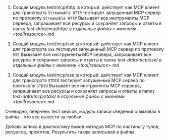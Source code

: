 1) Создай модуль test/mcp/http.js который:
   действует как MCP клиент для транспорта `Streamable HTTP`
   тестирует запущенный MCP сервер по протоколу `Streamable HTTP`
   Вызывает все инструменты MCP сервера, запрашивает все ресурсы 
   и сохраняет запросы и ответы в папку _test-data/mcp/http/
   в отдельные файлы с именами <tool|resource>_<toolOrResourceName>.md

2) Создай модуль test/mcp/sse.js который:
   действует как MCP клиент для транспорта `SSE`
   тестирует запущенный MCP сервер по протоколу `SSE`
   Вызывает все инструменты MCP сервера, запрашивает все ресурсы
   и сохраняет запросы и ответы в папку _test-data/mcp/sse/
   в отдельные файлы с именами <tool|resource>_<toolOrResourceName>.md


3) Создай модуль test/mcp/sse.js который:
   действует как MCP клиент для транспорта `STDIO`
   тестирует запущенный MCP сервер по протоколу `STDIO`
   Вызывает все инструменты MCP сервера, запрашивает все ресурсы
   и сохраняет запросы и ответы в папку _test-data/mcp/stdio/
   в отдельные файлы с именами <tool|resource>_<toolOrResourceName>.md

Очевидно, пеерчень тест кейсов, модуль записи сведений о вызовах в файлы - это все вынести за скобки

Добавь запись в диагностику вызов методов MCP по листинuгу тулов, ресурсов, промптов. 
Результаты также записывай в файлы 
